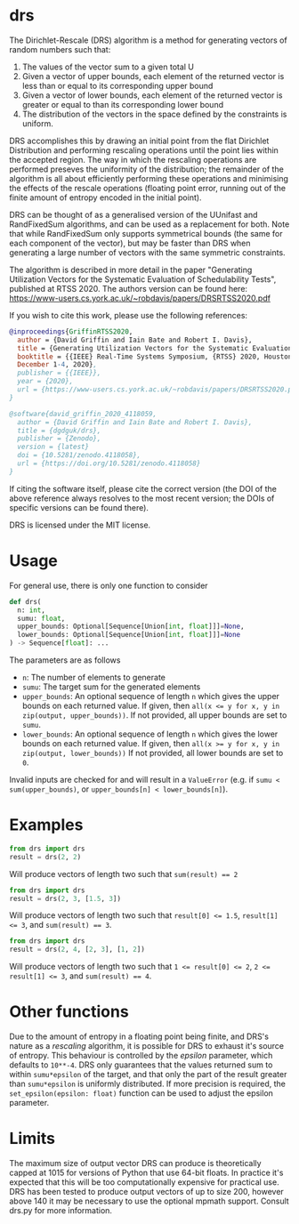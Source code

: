 # drs

The Dirichlet-Rescale (DRS) algorithm is a method for generating
vectors of random numbers such that:

1. The values of the vector sum to a given total U
2. Given a vector of upper bounds, each element of the returned vector is less than or equal to its corresponding upper bound
3. Given a vector of lower bounds, each element of the returned vector is greater or equal to than its corresponding lower bound
4. The distribution of the vectors in the space defined by the constraints is uniform.

DRS accomplishes this by drawing an initial point from the flat Dirichlet
Distribution and performing rescaling operations until the point
lies within the accepted region. The way in which the rescaling
operations are performed preseves the uniformity of the distribution;
the remainder of the algorithm is all about efficiently performing
these operations and minimising the effects of the rescale operations
(floating point error, running out of the finite amount of entropy
encoded in the initial point).

DRS can be thought of as a generalised version of the UUnifast and
RandFixedSum algorithms, and can be used as a replacement for both.
Note that while RandFixedSum only supports symmetrical bounds (the
same for each component of the vector), but may be faster than
DRS when generating a large number of vectors with the same
symmetric constraints.

The algorithm is described in more detail in the paper
"Generating Utilization Vectors for the Systematic Evaluation of
Schedulability Tests", published at RTSS 2020. The authors version
can be found here: https://www-users.cs.york.ac.uk/~robdavis/papers/DRSRTSS2020.pdf

If you wish to cite this work, please use the following references:

```bibtex
@inproceedings{GriffinRTSS2020,
  author = {David Griffin and Iain Bate and Robert I. Davis},
  title = {Generating Utilization Vectors for the Systematic Evaluation of Schedulability Tests},
  booktitle = {{IEEE} Real-Time Systems Symposium, {RTSS} 2020, Houston, Texas, USA},
  December 1-4, 2020},
  publisher = {{IEEE}},
  year = {2020},
  url = {https://www-users.cs.york.ac.uk/~robdavis/papers/DRSRTSS2020.pdf}
}

@software{david_griffin_2020_4118059,
  author = {David Griffin and Iain Bate and Robert I. Davis},
  title = {dgdguk/drs},
  publisher = {Zenodo},
  version = {latest}
  doi = {10.5281/zenodo.4118058},
  url = {https://doi.org/10.5281/zenodo.4118058}
}
```

If citing the software itself, please cite the correct version (the DOI
of the above reference always resolves to the most recent version; the DOIs
of specific versions can be found there).

DRS is licensed under the MIT license.

# Usage

For general use, there is only one function to consider

```python
def drs(
  n: int, 
  sumu: float, 
  upper_bounds: Optional[Sequence[Union[int, float]]]=None,
  lower_bounds: Optional[Sequence[Union[int, float]]]=None
) -> Sequence[float]: ...
```

The parameters are as follows

* `n`: The number of elements to generate
* `sumu`: The target sum for the generated elements
* `upper_bounds`: An optional sequence of length `n` which gives the upper bounds on each returned value. If given, then `all(x <= y for x, y in zip(output, upper_bounds))`. If not provided, all upper bounds are set to `sumu`.
* `lower_bounds`: An optional sequence of length `n` which gives the lower bounds on each returned value. If given, then `all(x >= y for x, y in zip(output, lower_bounds))` If not provided, all lower bounds are set to `0`.

Invalid inputs are checked for and will result in a `ValueError` (e.g. if `sumu < sum(upper_bounds)`, or `upper_bounds[n] < lower_bounds[n]`).

# Examples

```python
from drs import drs
result = drs(2, 2)
```

Will produce vectors of length two such that `sum(result) == 2`

```python
from drs import drs
result = drs(2, 3, [1.5, 3])
```

Will produce vectors of length two such that `result[0] <= 1.5`, `result[1] <= 3`, and `sum(result) == 3`.

```python
from drs import drs
result = drs(2, 4, [2, 3], [1, 2])
```

Will produce vectors of length two such that `1 <= result[0] <= 2`, `2 <= result[1] <= 3`, and `sum(result) == 4`.

# Other functions

Due to the amount of entropy in a floating point being finite, and DRS's nature as a *rescaling* algorithm, it is possible for DRS to exhaust it's source of entropy. This behaviour is controlled by the *epsilon* parameter, which defaults to `10**-4`. DRS only guarantees that the values returned sum to within `sumu*epsilon` of the target, and that only the part of the result greater than `sumu*epsilon` is uniformly distributed. If more precision is required, the `set_epsilon(epsilon: float)` function can be used to adjust the epsilon parameter.

# Limits

The maximum size of output vector DRS can produce is theoretically capped at 1015 for versions of Python that use 64-bit floats. In practice it's expected that this will be too computationally expensive for practical use. DRS has been tested to produce output vectors of up to size 200, however above 140 it may be necessary to use the optional mpmath support. Consult drs.py for more information.

